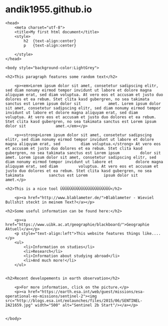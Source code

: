 # andik1955.github.io


<!DOCTYPE html>
<html lang="de">

	<head>
		<meta charset="utf-8">
		<title>My first html document</title>
		<style>
			h2	{text-align:center}
			p	{text-align:center}
			
		</style>
	</head>

	<body style="background-color:LightGrey">
		
	<h2>This paragraph features some random text</h2>
	
		<p><em>Lorem ipsum dolor sit amet, consetetur sadipscing elitr, sed diam nonumy eirmod tempor invidunt ut labore et dolore magna aliquyam erat, sed diam voluptua. At vero eos et accusam et justo duo dolores et ea rebum. Stet clita kasd gubergren, no sea takimata sanctus est Lorem ipsum dolor sit 			amet. Lorem ipsum dolor sit amet, consetetur sadipscing elitr, sed diam nonumy eirmod tempor invidunt ut labore et dolore magna aliquyam erat, sed diam 		voluptua. At vero eos et accusam et justo duo dolores et ea rebum. Stet clita kasd gubergren, no sea takimata sanctus est Lorem ipsum dolor sit 			amet.</em></p>

		<p><strong>Lorem ipsum dolor sit amet, consetetur sadipscing elitr, sed diam nonumy eirmod tempor invidunt ut labore et dolore magna aliquyam erat, sed 		diam voluptua.</strong> At vero eos et accusam et justo duo dolores et ea rebum. Stet clita kasd gubergren, no sea takimata sanctus est Lorem ipsum 		dolor sit 			amet. Lorem ipsum dolor sit amet, consetetur sadipscing elitr, sed diam nonumy eirmod tempor invidunt ut labore et 			dolore magna 		aliquyam erat, sed diam 		voluptua. At vero eos et accusam et justo duo dolores et ea rebum. Stet clita kasd gubergren, no sea takimata 			sanctus est Lorem 		ipsum dolor sit 		amet.</p>
	
	<h2>This is a nice tool ÜÜÜÜÜÜÜÜÜÜÜÜÜÜÜÜÜÜÜÜÜÜ</h2>

		<p><a href="http://www.blablameter.de/">Blablameter - Wieviel Bullshit steckt in meinem Text?</a></p>

	<h2>Some useful information can be found here:</h2>

		<p><a href="https://www.uibk.ac.at/geographie/blackboard/">Geographie Aktuell</a></p>
		<p style="text-align:left">This website features things like....</p>
		<ul>
			<li>Information on studies</li>
			<li>Research</li>
			<li>Information about studying abroad</li>
			<li>And much more!</li>
		</ul>
		

	<h2>Recent developements in earth observation</h2>
	
		<p>For more information, click on the picture.</p>
		<p><a href="https://earth.esa.int/web/guest/missions/esa-operational-eo-missions/sentinel-2"><img 				src="http://blogs.esa.int/eolaunches/files/2015/06/SENTINEL-2A21659.jpg" width="500" alt="Sentinel 2b Start"/></a></p>
	

	</body>


</html>